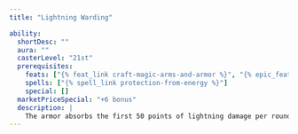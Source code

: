 ```yaml
---
title: "Lightning Warding"

ability:
  shortDesc: ""
  aura: ""
  casterLevel: "21st"
  prerequisites:
    feats: ["{% feat_link craft-magic-arms-and-armor %}", "{% epic_feat_link craft-epic-magic-arms-and-armor %}"]
    spells: ["{% spell_link protection-from-energy %}"]
    special: []
  marketPriceSpecial: "+6 bonus"
  description: |
    The armor absorbs the first 50 points of lightning damage per round that the wearer would normally take (similar to the {% spell_link resist-energy %} spell).
---
```

